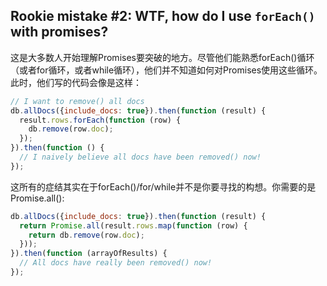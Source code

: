 ## Rookie mistake #2: WTF, how do I use `forEach()` with promises?

这是大多数人开始理解Promises要突破的地方。尽管他们能熟悉forEach()循环（或者for循环，或者while循环），他们并不知道如何对Promises使用这些循环。此时，他们写的代码会像是这样：

```js
// I want to remove() all docs
db.allDocs({include_docs: true}).then(function (result) {
  result.rows.forEach(function (row) {
    db.remove(row.doc);  
  });
}).then(function () {
  // I naively believe all docs have been removed() now!
});
```

这所有的症结其实在于forEach()/for/while并不是你要寻找的构想。你需要的是Promise.all():

```js
db.allDocs({include_docs: true}).then(function (result) {
  return Promise.all(result.rows.map(function (row) {
    return db.remove(row.doc);
  }));
}).then(function (arrayOfResults) {
  // All docs have really been removed() now!
});
```
